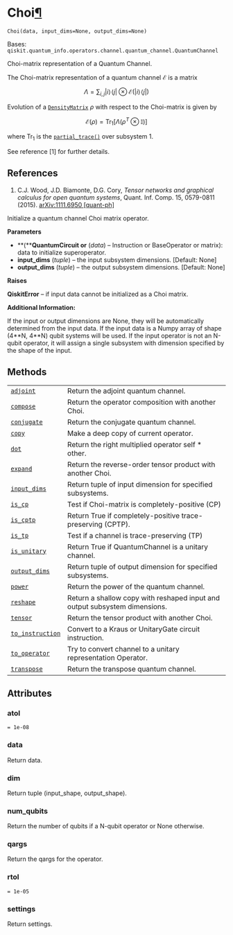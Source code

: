 # Choi[¶](#choi "Permalink to this headline")

<span id="undefined" />

`Choi(data, input_dims=None, output_dims=None)`

Bases: `qiskit.quantum_info.operators.channel.quantum_channel.QuantumChannel`

Choi-matrix representation of a Quantum Channel.

The Choi-matrix representation of a quantum channel $\mathcal{E}$ is a matrix

$$
\Lambda = \sum_{i,j} |i\rangle\!\langle j|\otimes
            \mathcal{E}\left(|i\rangle\!\langle j|\right)
$$

Evolution of a [`DensityMatrix`](qiskit.quantum_info.DensityMatrix#qiskit.quantum_info.DensityMatrix "qiskit.quantum_info.DensityMatrix") $\rho$ with respect to the Choi-matrix is given by

$$
\mathcal{E}(\rho) = \mbox{Tr}_{1}\left[\Lambda
                    (\rho^T \otimes \mathbb{I})\right]
$$

where $\mbox{Tr}_1$ is the [`partial_trace()`](qiskit.quantum_info.partial_trace#qiskit.quantum_info.partial_trace "qiskit.quantum_info.partial_trace") over subsystem 1.

See reference \[1] for further details.

## References

1.  C.J. Wood, J.D. Biamonte, D.G. Cory, *Tensor networks and graphical calculus for open quantum systems*, Quant. Inf. Comp. 15, 0579-0811 (2015). [arXiv:1111.6950 \[quant-ph\]](https://arxiv.org/abs/1111.6950)

Initialize a quantum channel Choi matrix operator.

**Parameters**

*   \*\*(\*\***QuantumCircuit or** (*data*) – Instruction or BaseOperator or matrix): data to initialize superoperator.
*   **input\_dims** (*tuple*) – the input subsystem dimensions. \[Default: None]
*   **output\_dims** (*tuple*) – the output subsystem dimensions. \[Default: None]

**Raises**

**QiskitError** – if input data cannot be initialized as a Choi matrix.

**Additional Information:**

If the input or output dimensions are None, they will be automatically determined from the input data. If the input data is a Numpy array of shape (4\*\*N, 4\*\*N) qubit systems will be used. If the input operator is not an N-qubit operator, it will assign a single subsystem with dimension specified by the shape of the input.

## Methods

|                                                                                                                                               |                                                                            |
| --------------------------------------------------------------------------------------------------------------------------------------------- | -------------------------------------------------------------------------- |
| [`adjoint`](qiskit.quantum_info.Choi.adjoint#qiskit.quantum_info.Choi.adjoint "qiskit.quantum_info.Choi.adjoint")                             | Return the adjoint quantum channel.                                        |
| [`compose`](qiskit.quantum_info.Choi.compose#qiskit.quantum_info.Choi.compose "qiskit.quantum_info.Choi.compose")                             | Return the operator composition with another Choi.                         |
| [`conjugate`](qiskit.quantum_info.Choi.conjugate#qiskit.quantum_info.Choi.conjugate "qiskit.quantum_info.Choi.conjugate")                     | Return the conjugate quantum channel.                                      |
| [`copy`](qiskit.quantum_info.Choi.copy#qiskit.quantum_info.Choi.copy "qiskit.quantum_info.Choi.copy")                                         | Make a deep copy of current operator.                                      |
| [`dot`](qiskit.quantum_info.Choi.dot#qiskit.quantum_info.Choi.dot "qiskit.quantum_info.Choi.dot")                                             | Return the right multiplied operator self \* other.                        |
| [`expand`](qiskit.quantum_info.Choi.expand#qiskit.quantum_info.Choi.expand "qiskit.quantum_info.Choi.expand")                                 | Return the reverse-order tensor product with another Choi.                 |
| [`input_dims`](qiskit.quantum_info.Choi.input_dims#qiskit.quantum_info.Choi.input_dims "qiskit.quantum_info.Choi.input_dims")                 | Return tuple of input dimension for specified subsystems.                  |
| [`is_cp`](qiskit.quantum_info.Choi.is_cp#qiskit.quantum_info.Choi.is_cp "qiskit.quantum_info.Choi.is_cp")                                     | Test if Choi-matrix is completely-positive (CP)                            |
| [`is_cptp`](qiskit.quantum_info.Choi.is_cptp#qiskit.quantum_info.Choi.is_cptp "qiskit.quantum_info.Choi.is_cptp")                             | Return True if completely-positive trace-preserving (CPTP).                |
| [`is_tp`](qiskit.quantum_info.Choi.is_tp#qiskit.quantum_info.Choi.is_tp "qiskit.quantum_info.Choi.is_tp")                                     | Test if a channel is trace-preserving (TP)                                 |
| [`is_unitary`](qiskit.quantum_info.Choi.is_unitary#qiskit.quantum_info.Choi.is_unitary "qiskit.quantum_info.Choi.is_unitary")                 | Return True if QuantumChannel is a unitary channel.                        |
| [`output_dims`](qiskit.quantum_info.Choi.output_dims#qiskit.quantum_info.Choi.output_dims "qiskit.quantum_info.Choi.output_dims")             | Return tuple of output dimension for specified subsystems.                 |
| [`power`](qiskit.quantum_info.Choi.power#qiskit.quantum_info.Choi.power "qiskit.quantum_info.Choi.power")                                     | Return the power of the quantum channel.                                   |
| [`reshape`](qiskit.quantum_info.Choi.reshape#qiskit.quantum_info.Choi.reshape "qiskit.quantum_info.Choi.reshape")                             | Return a shallow copy with reshaped input and output subsystem dimensions. |
| [`tensor`](qiskit.quantum_info.Choi.tensor#qiskit.quantum_info.Choi.tensor "qiskit.quantum_info.Choi.tensor")                                 | Return the tensor product with another Choi.                               |
| [`to_instruction`](qiskit.quantum_info.Choi.to_instruction#qiskit.quantum_info.Choi.to_instruction "qiskit.quantum_info.Choi.to_instruction") | Convert to a Kraus or UnitaryGate circuit instruction.                     |
| [`to_operator`](qiskit.quantum_info.Choi.to_operator#qiskit.quantum_info.Choi.to_operator "qiskit.quantum_info.Choi.to_operator")             | Try to convert channel to a unitary representation Operator.               |
| [`transpose`](qiskit.quantum_info.Choi.transpose#qiskit.quantum_info.Choi.transpose "qiskit.quantum_info.Choi.transpose")                     | Return the transpose quantum channel.                                      |

## Attributes

<span id="undefined" />

### atol

`= 1e-08`

<span id="undefined" />

### data

Return data.

<span id="undefined" />

### dim

Return tuple (input\_shape, output\_shape).

<span id="undefined" />

### num\_qubits

Return the number of qubits if a N-qubit operator or None otherwise.

<span id="undefined" />

### qargs

Return the qargs for the operator.

<span id="undefined" />

### rtol

`= 1e-05`

<span id="undefined" />

### settings

Return settings.
